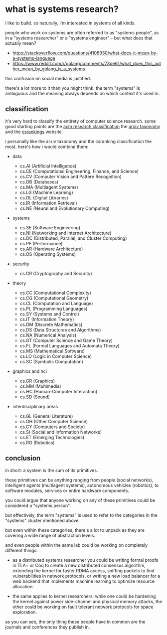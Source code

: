 # what is systems research?

i like to build. so naturally, i'm interested in systems of all kinds.

people who work on systems are often referred to as "systems people", as in a "systems researcher" or a "systems engineer" – but what does that actually mean?

- https://stackoverflow.com/questions/4106930/what-does-it-mean-by-a-systems-language
- https://www.reddit.com/r/golang/comments/73pe61/what_does_this_author_mean_by_golang_is_a_systems

this confusion on social media is justified.

there's a lot more to it than you might think. the term "systems" is ambiguous and the meaning always depends on which context it's used in.

## classification

it's very hard to classify the entirety of computer science research. some good starting points are the [acm research classification](https://cran.r-project.org/web/classifications/ACM.html) the [arxiv taxonomy](https://arxiv.org/category_taxonomy) and the [csrankings](http://csrankings.org/) website.

i personally like the arxiv taxonomy and the csranking classification the most. here's how i would combine them:

- data

     - cs.AI (Artificial Intelligence)
     - cs.CE (Computational Engineering, Finance, and Science)
     - cs.CV (Computer Vision and Pattern Recognition)
     - cs.DB (Databases)
     - cs.MA (Multiagent Systems)
     - cs.LG (Machine Learning)
     - cs.DL (Digital Libraries)
     - cs.IR (Information Retrieval)
     - cs.NE (Neural and Evolutionary Computing)

- systems

     - cs.SE (Software Engineering)
     - cs.NI (Networking and Internet Architecture)
     - cs.DC (Distributed, Parallel, and Cluster Computing)
     - cs.PF (Performance)
     - cs.AR (Hardware Architecture)
     - cs.OS (Operating Systems)

- security

     - cs.CR (Cryptography and Security)

- theory

     - cs.CC (Computational Complexity)
     - cs.CG (Computational Geometry)
     - cs.CL (Computation and Language)
     - cs.PL (Programming Languages)
     - cs.SY (Systems and Control)
     - cs.IT (Information Theory)
     - cs.DM (Discrete Mathematics)
     - cs.DS (Data Structures and Algorithms)
     - cs.NA (Numerical Analysis)
     - cs.GT (Computer Science and Game Theory)
     - cs.FL (Formal Languages and Automata Theory)
     - cs.MS (Mathematical Software)
     - cs.LO (Logic in Computer Science)
     - cs.SC (Symbolic Computation)

- graphics and hci

     - cs.GR (Graphics)
     - cs.MM (Multimedia)
     - cs.HC (Human-Computer Interaction)
     - cs.SD (Sound)

- interdisciplinary areas

     - cs.GL (General Literature)
     - cs.OH (Other Computer Science)
     - cs.CY (Computers and Society)
     - cs.SI (Social and Information Networks)
     - cs.ET (Emerging Technologies)
     - cs.RO (Robotics)

## conclusion

in short: a system is the sum of its primitives.

these primitives can be anything ranging from people (social networks), intelligent agents (multiagent systems), autonomous vehicles (robotics), to software modules, services or entire hardware components.

you could argue that anyone working on any of these primitives could be considered a "systems person".

but effectively, the term "systems" is used to refer to the categories in the "systems" cluster mentioned above.

but even within these categories, there's a lot to unpack as they are covering a wide range of abstraction levels.

and even people within the same lab could be working on completely different things.

- as a distributed systems researcher you could be writing formal proofs in TLA+ or Coq to create a new distributed consensus algorithm, extending the kernel for faster RDMA access, sniffing packets to find vulnerabilities in network protocols, or writing a new load balancer for a web backend that implements machine learning to optimize resource allocation.

- the same applies to kernel researchers: while one could be hardening the kernel against power side-channel and physical memory attacks, the other could be working on fault tolerant network protocols for space exploration.

as you can see, the only thing these people have in common are the journals and conferences they publish in.
